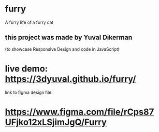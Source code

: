 # furry
A furry life of a furry cat
## this project was made by Yuval Dikerman
 (to showcase Responsive Design and code in JavaScript)
 # live demo: https://3dyuval.github.io/furry/
 
 
 link to figma design file:
# https://www.figma.com/file/rCps87UFjko12xLSjimJgQ/Furry
